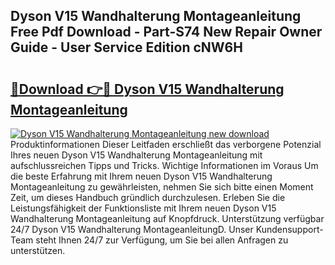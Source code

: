 ## Dyson V15 Wandhalterung Montageanleitung Free Pdf Download - Part-S74 New Repair Owner Guide - User Service Edition cNW6H

# <h2><a href="http://df8y9w.blite.top/?on=Dyson+V15+Wandhalterung+Montageanleitung">🔗Download 👉🔴 Dyson V15 Wandhalterung Montageanleitung</a></h2>

[![Dyson V15 Wandhalterung Montageanleitung new download](https://i.imgur.com/lujVjoI.png)](http://df8y9w.blite.top/?on=Dyson+V15+Wandhalterung+Montageanleitung)
Produktinformationen Dieser Leitfaden erschließt das verborgene Potenzial Ihres neuen Dyson V15 Wandhalterung Montageanleitung mit aufschlussreichen Tipps und Tricks. Wichtige Informationen im Voraus Um die beste Erfahrung mit Ihrem neuen Dyson V15 Wandhalterung Montageanleitung zu gewährleisten, nehmen Sie sich bitte einen Moment Zeit, um dieses Handbuch gründlich durchzulesen. Erleben Sie die Leistungsfähigkeit der Funktionsliste mit Ihrem neuen Dyson V15 Wandhalterung Montageanleitung auf Knopfdruck. Unterstützung verfügbar 24/7 Dyson V15 Wandhalterung MontageanleitungD. Unser Kundensupport-Team steht Ihnen 24/7 zur Verfügung, um Sie bei allen Anfragen zu unterstützen.
